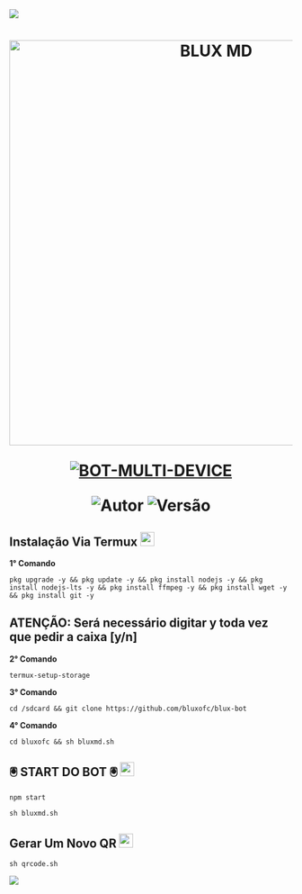 <img src="https://readme-typing-svg.herokuapp.com/?font=mono&size=30&duration=4000&color=FF0000&center=falso&vCenter=falso&lines=🜛+𝐍𝐄𝐖+BLX+V1+🜛;۞+𝐎𝐅𝐂+𝐔𝐏𝐃𝐀𝐓𝐄+۞;@BLUX_MD">      

<h1 align="center">
<p>
<img src= "https://dl.dropboxusercontent.com/scl/fi/148nk8ex8hai7k8pt55az/1735428336896.jpeg?rlkey=0nzorra1orjhtmpj70kymu5wq&dl=0" alt="BLUX MD" width="720">
</p>

<p align="center">
<a href="#"><img title="BOT-MULTI-DEVICE" src="https://img.shields.io/badge/BOT•MULTI•DEVICE-blue?&style=for-the-badge"></a>
</p>

<p align="center">
<img title="Autor" src="https://img.shields.io/badge/Autor-@BLUX_MD_-orange.svg?style=for-the-badge&logo=github"></a>
<img title="Versão" src="https://img.shields.io/badge/Versão-1.0.0-orange.svg?style=for-the-badge&logo=github"></a>
</p>

## Instalação Via Termux  <img src="https://user-images.githubusercontent.com/108157095/182052725-6568419a-6a9f-490a-85ea-90b94af694fe.png" height="25px">
**1° Comando**
```
pkg upgrade -y && pkg update -y && pkg install nodejs -y && pkg install nodejs-lts -y && pkg install ffmpeg -y && pkg install wget -y && pkg install git -y
```
**ATENÇÃO:**
Será necessário digitar y toda vez que pedir a caixa [y/n]
---------------------------

**2° Comando**
```
termux-setup-storage
```
**3° Comando**
```
cd /sdcard && git clone https://github.com/bluxofc/blux-bot
```
**4° Comando**
```
cd bluxofc && sh bluxmd.sh
```

## 🖲️ START DO BOT 🖲️ <img src="[https://user-images.githubusercontent.com/108157095/182053901-78e4a217-51ba-42a3-8ec5-38ed978ad752.png](https://dl.dropboxusercontent.com/scl/fi/148nk8ex8hai7k8pt55az/1735428336896.jpeg?rlkey=0nzorra1orjhtmpj70kymu5wq&dl=0)" height="25px">
```
npm start
```
```
sh bluxmd.sh
```
## Gerar Um Novo QR  <img src="[https://user-images.githubusercontent.com/108157095/182053978-d1a08952-4625-4e3f-b469-c8ebe4f22ac8.png](https://dl.dropboxusercontent.com/scl/fi/148nk8ex8hai7k8pt55az/1735428336896.jpeg?rlkey=0nzorra1orjhtmpj70kymu5wq&dl=0)" height="25px">
```
sh qrcode.sh
```

<img src="https://readme-typing-svg.herokuapp.com/?font=mono&size=30&duration=4000&color=FF0000&center=falso&vCenter=falso&lines=BLUX+OFC+𝐒𝐘𝐒𝐓𝐄𝐌+MD"> 
